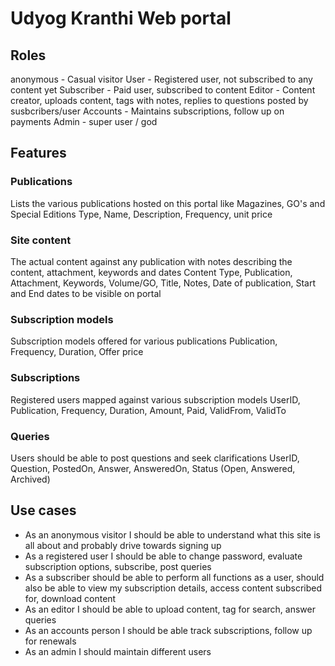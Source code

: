 # Udyog Kranthi Web portal

## Roles

anonymous	- Casual visitor
User - Registered user, not subscribed to any content yet
Subscriber - Paid user, subscribed to content 
Editor - Content creator, uploads content, tags with notes, replies to questions posted by susbcribers/user
Accounts - Maintains subscriptions, follow up on payments
Admin	- super user / god

## Features

### Publications
Lists the various publications hosted on this portal like Magazines, GO's and Special Editions
Type, Name, Description, Frequency, unit price

### Site content
The actual content against any publication with notes describing the content, attachment, keywords and dates
Content Type, Publication, Attachment, Keywords, Volume/GO, Title, Notes, Date of publication, Start and End dates to be visible on portal

### Subscription models
Subscription models offered for various publications
Publication, Frequency, Duration, Offer price

### Subscriptions
Registered users mapped against various subscription models 
UserID, Publication, Frequency, Duration, Amount, Paid, ValidFrom, ValidTo

### Queries
Users should be able to post questions and seek clarifications
UserID, Question, PostedOn, Answer, AnsweredOn, Status (Open, Answered, Archived)

## Use cases	
+ As an anonymous visitor I should be able to understand what this site is all about and probably drive towards signing up
+ As a registered user I should be able to change password, evaluate subscription options, subscribe, post queries
+ As a subscriber	should be able to perform all functions as a user, should also be able to view my subscription details, access content subscribed for, download content
+ As an editor I should be able to upload content, tag for search, answer queries
+ As an accounts person I should be able track subscriptions, follow up for renewals
+ As an admin I should	maintain different users